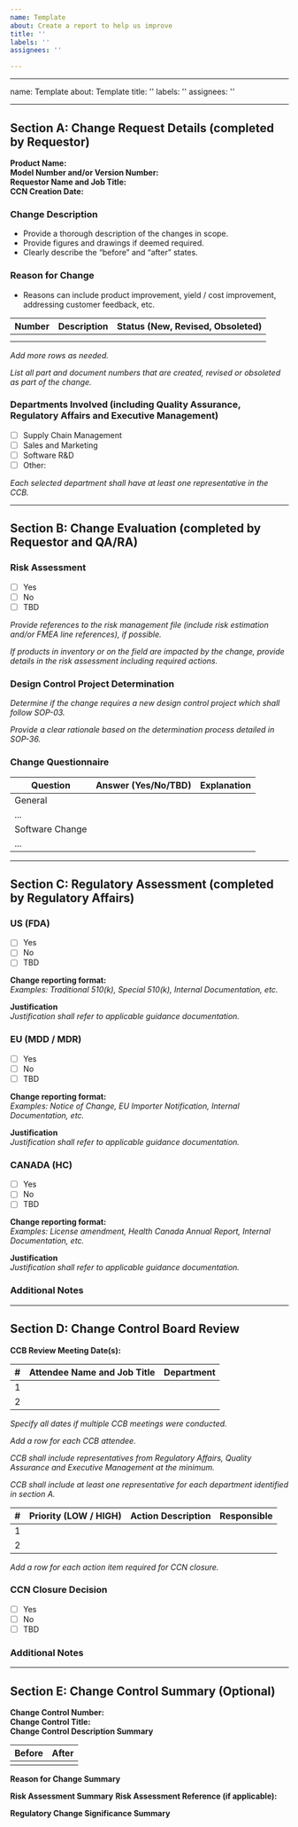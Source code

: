 ```yaml
---
name: Template
about: Create a report to help us improve
title: ''
labels: ''
assignees: ''

---
```


---
name: Template
about: Template
title: ''
labels: ''
assignees: ''

---

## Section A: Change Request Details (completed by Requestor)

**Product Name:**  
**Model Number and/or Version Number:**  
**Requestor Name and Job Title:**  
**CCN Creation Date:**  

### Change Description
- Provide a thorough description of the changes in scope.
- Provide figures and drawings if deemed required.
- Clearly describe the “before” and “after” states.

### Reason for Change
- Reasons can include product improvement, yield / cost improvement, addressing customer feedback, etc.

| Number | Description | Status (New, Revised, Obsoleted) |
| ------ | ----------- | -------------------------------- |
|        |             |                                  |
|        |             |                                  |

_Add more rows as needed._

_List all part and document numbers that are created, revised or obsoleted as part of the change._

### Departments Involved (including Quality Assurance, Regulatory Affairs and Executive Management)
- [ ] Supply Chain Management
- [ ] Sales and Marketing
- [ ] Software R&D
- [ ] Other: 

_Each selected department shall have at least one representative in the CCB._

---

## Section B: Change Evaluation (completed by Requestor and QA/RA)

### Risk Assessment
- [ ] Yes
- [ ] No
- [ ] TBD

_Provide references to the risk management file (include risk estimation and/or FMEA line references), if possible._

_If products in inventory or on the field are impacted by the change, provide details in the risk assessment including required actions._

### Design Control Project Determination

_Determine if the change requires a new design control project which shall follow SOP-03._

_Provide a clear rationale based on the determination process detailed in SOP-36._

### Change Questionnaire

| Question | Answer (Yes/No/TBD) | Explanation |
| -------- | -------------------- | ----------- |
| General  |                      |             |
| ...      |                      |             |
| Software Change |               |             |
| ...      |                      |             |

---

## Section C: Regulatory Assessment (completed by Regulatory Affairs)

### US (FDA)
- [ ] Yes
- [ ] No
- [ ] TBD

**Change reporting format:**  
_Examples: Traditional 510(k), Special 510(k), Internal Documentation, etc._

**Justification**  
_Justification shall refer to applicable guidance documentation._

### EU (MDD / MDR)
- [ ] Yes
- [ ] No
- [ ] TBD

**Change reporting format:**  
_Examples: Notice of Change, EU Importer Notification, Internal Documentation, etc._

**Justification**  
_Justification shall refer to applicable guidance documentation._

### CANADA (HC)
- [ ] Yes
- [ ] No
- [ ] TBD

**Change reporting format:**  
_Examples: License amendment, Health Canada Annual Report, Internal Documentation, etc._

**Justification**  
_Justification shall refer to applicable guidance documentation._

### Additional Notes

---

## Section D: Change Control Board Review

**CCB Review Meeting Date(s):**  

| # | Attendee Name and Job Title | Department |
| - | --------------------------- | ---------- |
| 1 |                             |            |
| 2 |                             |            |

_Specify all dates if multiple CCB meetings were conducted._

_Add a row for each CCB attendee._

_CCB shall include representatives from Regulatory Affairs, Quality Assurance and Executive Management at the minimum._

_CCB shall include at least one representative for each department identified in section A._

| # | Priority (LOW / HIGH) | Action Description | Responsible |
| - | --------------------- | ------------------ | ----------- |
| 1 |                       |                    |             |
| 2 |                       |                    |             |

_Add a row for each action item required for CCN closure._

### CCN Closure Decision
- [ ] Yes
- [ ] No
- [ ] TBD

### Additional Notes

---

## Section E: Change Control Summary (Optional)

**Change Control Number:**  
**Change Control Title:**  
**Change Control Description Summary**

| Before | After |
| ------ | ----- |
|        |       |

**Reason for Change Summary**

**Risk Assessment Summary**
**Risk Assessment Reference (if applicable):**  

**Regulatory Change Significance Summary**